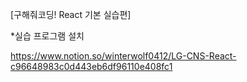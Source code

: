 [구해줘코딩! React 기본 실습편]

*실습 프로그램 설치

https://www.notion.so/winterwolf0412/LG-CNS-React-c96648983c0d443eb6df96110e408fc1 

